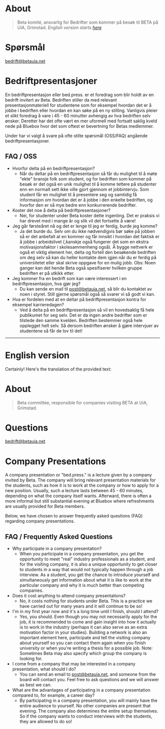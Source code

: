 # About
> Beta komité, ansvarlig for Bedrifter som kommer på besøk til BETA på UiA, Grimstad.
*English version starts [here](#english-version)*

# Spørsmål
bedrift@betauia.net

# Bedriftpresentasjoner

En bedriftpresentasjon eller bed.press. er et foredrag som blir holdt av en bedrift invitert av Beta. Bedriften stiller da med relevant presentasjonmateriell for studentene som for eksempel hvordan det er å jobbe i bedriften eller hvordan en kan søke på en ny stilling. Vanligvis pleier et slikt foredrag å vare i 45 - 60 minutter avhengig av hva bedriften selv ønsker. Deretter har det ofte vært en mer uformell med fortsatt saklig kveld nede på Bluebox hvor det som oftest er bevertning for Betas medlemmer.

Under har vi valgt å svare på ofte stilte spørsmål (OSS/FAQ) angående bedriftpresentasjoner.

## FAQ / OSS
* Hvorfor delta på en bedriftpresentasjon?
  * Når du deltar på en bedriftpresentasjon så får du mulighet til å møte "ekte" bransje folk som student, og for bedriften som kommer på besøk er det også en unik mulighet til å komme tettere på studenter enn en normalt sett ikke ville gjort gjennom et jobbintervju. Som student får en mulighet til å presentere seg og samtidig få informasjon om hvordan det er å jobbe i den enkelte bedriften, og hvorfor den er så mye bedre enn konkurrerende bedrifter.
* Koster det noe å delta på bedriftpresentasjoner?
    * Nei, for studenter under Beta koster dette ingenting. Det er praksis vi har drevet med i mange år og slik vil det fortsette å være!
* Jeg går førsteåret nå og det er lenge til jeg er ferdig, burde jeg komme?
    * Ja det burde du. Selv om du ikke nødvendigvis bør søke på jobben så er det anbefalt at en kommer og får innsikt i hvordan det faktisk er å jobbe i arbeidslivet (,kanskje også fungerer det som en ekstra motivasjonsfaktor i skolesammenheng også). Å bygge nettverk er også et viktig element her, delta og fortell den besøkende bedriften om deg selv så kan du heller kontakte dem igjen når du er ferdig på universitetet eller skal skrive oppgave for en mulig jobb.
    Obs: Noen ganger kan det hende Beta også spesifiserer hvilken gruppe bedriften er på utkikk etter.
* Jeg kommer fra en bedrift som kan være interessert i en bedriftpresentasjon, hva gjør jeg?
    * Du kan sende en mail til post@betauia.net, så blir du kontaktet av noen i styret. Still gjerne spørsmål også så svarer vi så godt vi kan.
* Hva er fordelen med at en deltar på bedriftpresentasjon kontra for eksempel karrieredagen?
  * Ved å delta på en bedriftpresentasjon så vil en hovedsaklig få hele publikumet for seg selv. Det er da ingen andre bedrifter som er tilstede den samme kvelden. Bedriften bestemmer også hele opplegget helt selv. Så dersom bedriften ønsker å gjøre intervjuer av studentene så får de lov til det!

---

  # English version
  Certainly! Here's the translation of the provided text:

# About
> Beta committee, responsible for companies visiting BETA at UiA, Grimstad.

# Questions
bedrift@betauia.net

# Company Presentations

A company presentation or "bed.press." is a lecture given by a company invited by Beta. The company will bring relevant presentation materials for the students, such as how it is to work at the company or how to apply for a new position. Usually, such a lecture lasts between 45 - 60 minutes, depending on what the company itself wants. Afterward, there is often a more informal but still substantial evening at Bluebox where refreshments are usually provided for Beta members.

Below, we have chosen to answer frequently asked questions (FAQ) regarding company presentations.

## FAQ / Frequently Asked Questions
* Why participate in a company presentation?
  * When you participate in a company presentation, you get the opportunity to meet "real" industry professionals as a student, and for the visiting company, it is also a unique opportunity to get closer to students in a way that would not typically happen through a job interview. As a student, you get the chance to introduce yourself and simultaneously get information about what it is like to work at the particular company and why it is much better than competing companies.
* Does it cost anything to attend company presentations?
    * No, it costs nothing for students under Beta. This is a practice we have carried out for many years and it will continue to be so!
* I'm in my first year now and it's a long time until I finish, should I attend?
    * Yes, you should. Even though you may not necessarily apply for the job, it is recommended to come and gain insight into how it actually is to work in the industry (perhaps it can also serve as an extra motivation factor in your studies). Building a network is also an important element here, participate and tell the visiting company about yourself so you can contact them again when you finish university or when you're writing a thesis for a possible job. 
    Note: Sometimes Beta may also specify which group the company is looking for.
* I come from a company that may be interested in a company presentation, what should I do?
    * You can send an email to post@betauia.net, and someone from the board will contact you. Feel free to ask questions and we will answer as best we can.
* What are the advantages of participating in a company presentation compared to, for example, a career day?
  * By participating in a company presentation, you will mainly have the entire audience to yourself. No other companies are present that evening. The company also determines the entire setup themselves. So if the company wants to conduct interviews with the students, they are allowed to do so!
